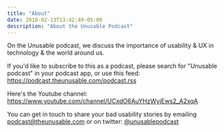 ```yaml
---
title: "About"
date: 2018-02-13T13:42:49-05:00
description: "About the Unusable Podcast"
---
```


On the Unusable podcast, we discuss the importance of usability & UX in technology & the world around us.

If you'd like to subscribe to this as a podcast, please search for "Unusable podcast" in your podcast app, or use this feed:
https://podcast.theunusable.com/podcast.rss

Here's the Youtube channel:
https://www.youtube.com/channel/UCxdO6AuYHzWyjEws2_A2xqA

You can get in touch to share your bad usability stories by emailing podcast@theunusable.com or on twitter: [@unusablepodcast](https://twitter.com/unusablepodcast)